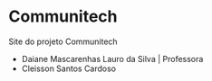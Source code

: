 # Communitech

Site do projeto Communitech

- Daiane Mascarenhas Lauro da Silva | Professora
- Cleisson Santos Cardoso